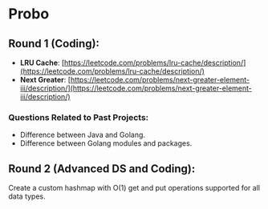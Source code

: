 # Probo

## Round 1 (Coding):

- **LRU Cache**: [https://leetcode.com/problems/lru-cache/description/](https://leetcode.com/problems/lru-cache/description/)
- **Next Greater**: [https://leetcode.com/problems/next-greater-element-iii/description/](https://leetcode.com/problems/next-greater-element-iii/description/)

### Questions Related to Past Projects:

- Difference between Java and Golang.
- Difference between Golang modules and packages.

## Round 2 (Advanced DS and Coding):

Create a custom hashmap with O(1) get and put operations supported for all data types.
